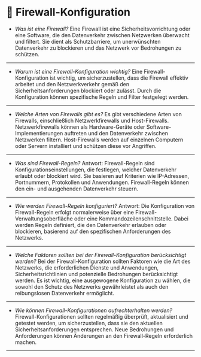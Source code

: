 # 🧱 Firewall-Konfiguration

* _Was ist eine Firewall?_ Eine Firewall ist eine Sicherheitsvorrichtung oder eine Software, die den Datenverkehr zwischen Netzwerken überwacht und filtert. Sie dient als Schutzbarriere, um unerwünschten Datenverkehr zu blockieren und das Netzwerk vor Bedrohungen zu schützen.

***

* _Warum ist eine Firewall-Konfiguration wichtig?_ Eine Firewall-Konfiguration ist wichtig, um sicherzustellen, dass die Firewall effektiv arbeitet und den Netzwerkverkehr gemäß den Sicherheitsanforderungen blockiert oder zulässt. Durch die Konfiguration können spezifische Regeln und Filter festgelegt werden.

***

* _Welche Arten von Firewalls gibt es?_ Es gibt verschiedene Arten von Firewalls, einschließlich Netzwerkfirewalls und Host-Firewalls. Netzwerkfirewalls können als Hardware-Geräte oder Software-Implementierungen auftreten und den Datenverkehr zwischen Netzwerken filtern. Host-Firewalls werden auf einzelnen Computern oder Servern installiert und schützen diese vor Angriffen.

***

* _Was sind Firewall-Regeln?_ Antwort: Firewall-Regeln sind Konfigurationseinstellungen, die festlegen, welcher Datenverkehr erlaubt oder blockiert wird. Sie basieren auf Kriterien wie IP-Adressen, Portnummern, Protokollen und Anwendungen. Firewall-Regeln können den ein- und ausgehenden Datenverkehr steuern.

***

* _Wie werden Firewall-Regeln konfiguriert?_ Antwort: Die Konfiguration von Firewall-Regeln erfolgt normalerweise über eine Firewall-Verwaltungsoberfläche oder eine Kommandozeilenschnittstelle. Dabei werden Regeln definiert, die den Datenverkehr erlauben oder blockieren, basierend auf den spezifischen Anforderungen des Netzwerks.

***

* _Welche Faktoren sollten bei der Firewall-Konfiguration berücksichtigt werden?_ Bei der Firewall-Konfiguration sollten Faktoren wie die Art des Netzwerks, die erforderlichen Dienste und Anwendungen, Sicherheitsrichtlinien und potenzielle Bedrohungen berücksichtigt werden. Es ist wichtig, eine ausgewogene Konfiguration zu wählen, die sowohl den Schutz des Netzwerks gewährleistet als auch den reibungslosen Datenverkehr ermöglicht.

***

* _Wie können Firewall-Konfigurationen aufrechterhalten werden?_ Firewall-Konfigurationen sollten regelmäßig überprüft, aktualisiert und getestet werden, um sicherzustellen, dass sie den aktuellen Sicherheitsanforderungen entsprechen. Neue Bedrohungen und Anforderungen können Änderungen an den Firewall-Regeln erforderlich machen.

***
